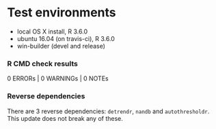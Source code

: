 # Test environments
* local OS X install, R 3.6.0
* ubuntu 16.04 (on travis-ci), R 3.6.0
* win-builder (devel and release)

### R CMD check results
0 ERRORs | 0 WARNINGs | 0 NOTEs

### Reverse dependencies
There are 3 reverse dependencies: `detrendr`, `nandb` and `autothresholdr`. This update does not break any of these. 
    
    